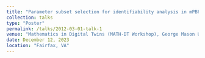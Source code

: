 ```yaml
---
title: "Parameter subset selection for identifiability analysis in mPBPK model"                                                    
collection: talks
type: "Poster"
permalink: /talks/2012-03-01-talk-1
venue: "Mathematics in Digital Twins (MATH-DT Workshop), George Mason University)"
date: December 12, 2023
location: "Fairfax, VA"
---
```


